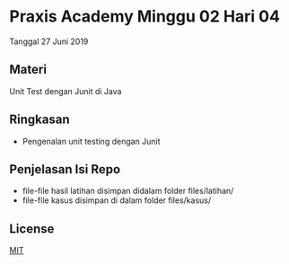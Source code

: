 # Praxis Academy Minggu 02 Hari 04
Tanggal 27 Juni 2019

## Materi
Unit Test dengan Junit di Java

## Ringkasan
- Pengenalan unit testing dengan Junit

## Penjelasan Isi Repo
- file-file hasil latihan disimpan didalam folder files/latihan/
- file-file kasus disimpan di dalam folder files/kasus/

## License 
[MIT](http://opensource.org/licenses/MIT)
